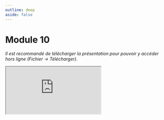 ```yaml
---
outline: deep
aside: false
---
```

# Module 10

*Il est recommandé de télécharger la présentation pour pouvoir y accéder hors ligne (Fichier -> Télécharger).*

<iframe src="https://docs.google.com/presentation/d/1Kx4rlR1ZxqhpbaxrqErUs1Ru1lsORJc2/edit?usp=sharing&ouid=101914884112510485401&rtpof=true&sd=true"></iframe>
